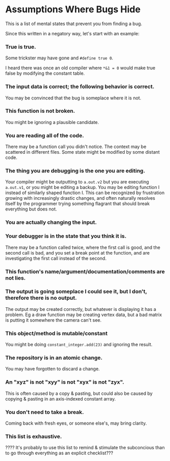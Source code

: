 # Assumptions Where Bugs Hide
This is a list of mental states that prevent you from finding a bug.

Since this written in a negatory way, let's start with an example:
### True is true.
Some trickster may have gone and `#define true 0`.

I heard there was once an old compiler where `*&1 = 0` would make true false by modifying the constant table.

### The input data is correct; the following behavior is correct.
You may be convinced that the bug is someplace where it is not.

### This function is not broken.
You might be ignoring a plausible candidate.

### You are reading all of the code.
There may be a function call you didn't notice. The context may be scattered in different files. Some state might be modified by some distant code.

### The thing you are debugging is the one you are editing.
Your compiler might be outputting to `a.out.v2` but you are executing `a.out.v1`, or you might be editing a backup. You may be editing function l instead of similarly shaped function I. This can be recognized by frustration growing with increasingly drastic changes, and often naturally resolves itself by the programmer trying something flagrant that should break everything but does not.

### You are actually changing the input.
### Your debugger is in the state that you think it is.
There may be a function called twice, where the first call is good, and the second call is bad, and you set a break point at the function, and are investigating the first call instead of the second.

### This function's name/argument/documentation/comments are not lies.
### The output is going someplace I could see it, but I don't, therefore there is no output.
The output may be created correctly, but whatever is displaying it has a problem. Eg a draw function may be creating vertex data, but a bad matrix is putting it somewhere the camera can't see.
### This object/method is mutable/constant
You might be doing `constant_integer.add(23)` and ignoring the result.
### The repository is in an atomic change.
You may have forgotten to discard a change.
### An "xyz" is not "xyy" is not "xyx" is not "zyx".
This is often caused by a copy & pasting, but could also be caused by copying & pasting in an axis-indexed constant array.
### You don't need to take a break.
Coming back with fresh eyes, or someone else's, may bring clarity.
### This list is exhaustive.
????
It's probably to use this list to remind & stimulate the subconcious than to go through everything as an explicit checklist???
